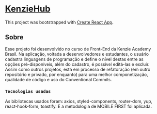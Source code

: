 # [KenzieHub](https://react-entrega-s2-kenzie-hub-vanagila.vercel.app/) 

This project was bootstrapped with [Create React App](https://github.com/facebook/create-react-app).

## Sobre

Esse projeto foi desenvolvido no curso de Front-End da Kenzie Academy Brasil. Na aplicação, voltada a desenvolvedores e estudantes, o usuário cadastra linguagens de programação e define o nível destas entre as opções pré-disponíveis, além do cadastro, é possível editá-las e excluir. Assim como outros projetos, está em processo de refatoração (em outro repositório e privado, por enquanto) para uma melhor componetização, qualidade de código e uso do Conventional Commits.

### `Tecnologias usadas`

As bibliotecas usados foram: axios, styled-components, router-dom, yup, react-hook-form, toastify.
E a metodologia de MOBILE FIRST foi aplicada.
